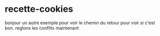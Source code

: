 # recette-cookies
bonjour
un autre exemple pour voir
le chemin du retour pour voir si c'est bon.
reglons les conflits maintenant
